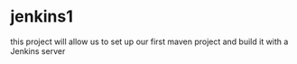 # jenkins1
this project will allow us to set up our first maven project and build it with a Jenkins server
